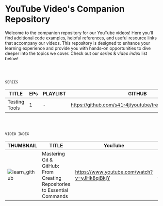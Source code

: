 # YouTube Video's Companion Repository

Welcome to the companion repository for our YouTube videos! Here you'll find additional code examples, helpful references, and useful resource links that accompany our videos. This repository is designed to enhance your learning experience and provide you with hands-on opportunities to dive deeper into the topics we cover. Check out our _series_ & _video index_ list below!


<br><br>

```
SERIES 
```

| TITLE | EPs | PLAYLIST | GITHUB |
|---|---|---|---|
| Testing Tools | 1 | - | https://github.com/s41r4j/youtube/tree/main/testing_tools |

<br><br>

```
VIDEO INDEX
```
| THUMBNAIL | TITLE | YouTube | Github |
|---|---|---|---|
| ![learn_github](https://github.com/s41r4j/youtube/assets/65067289/4b636957-e179-44c4-8727-208ed165cf38) | Mastering Git & GitHub: From Creating Repositories to Essential Commands | https://www.youtube.com/watch?v=yJHk8qiBkjY | https://github.com/s41r4j/youtube/tree/main/learn_github |
